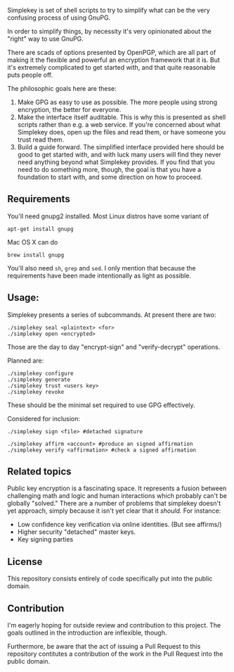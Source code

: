 Simplekey is set of shell scripts to try to simplify what can be the very
confusing process of using GnuPG.

In order to simplify things, by necessity it's very opinionated about the
"right" way to use GnuPG.

There are scads of options presented by OpenPGP, which are all part of making
it the flexible and powerful an encryption framework that it is. But it's
extremely complicated to get started with, and that quite reasonable puts
people off.

The philosophic goals here are these:

1. Make GPG as easy to use as possible. The more people using strong
   encryption, the better for everyone.
2. Make the interface itself auditable. This is why this is presented as shell
   scripts rather than e.g. a web service. If you're concerned about what
   Simplekey does, open up the files and read them, or have someone you trust
   read them.
3. Build a guide forward. The simplified interface provided here should be good
   to get started with, and with luck many users will find they never need
   anything beyond what Simplekey provides. If you find that you need to do
   something more, though, the goal is that you have a foundation to start
   with, and some direction on how to proceed.

## Requirements

You'll need gnupg2 installed. Most Linux distros have some variant of

`apt-get install gnupg`

Mac OS X can do

`brew install gnupg`

You'll also need `sh`, `grep` and `sed`. I only mention that because
the requirements have been made intentionally as light as possible.

## Usage:

Simplekey presents a series of subcommands. At present there are two:

```
./simplekey seal <plaintext> <for>
./simplekey open <encrypted>
```

Those are the day to day "encrypt-sign" and "verify-decrypt" operations.

Planned are:

```
./simplekey configure
./simplekey generate
./simplekey trust <users key>
./simplekey revoke
```

These should be the minimal set required to use GPG effectively.

Considered for inclusion:

```
./simplekey sign <file> #detached signature

./simplekey affirm <account> #produce an signed affirmation
./simplekey verify <affirmation> #check a signed affirmation
```

## Related topics

Public key encryption is a fascinating space. It represents a fusion between
challenging math and logic and human interactions which probably can't be
globally "solved." There are a number of problems that simplekey doesn't yet
approach, simply because it isn't yet clear that it *should.* For instance:

* Low confidence key verification via online identities. (But see affirms/)
* Higher security "detached" master keys.
* Key signing parties

## License

This repository consists entirely of code specifically put into the public domain.

## Contribution

I'm eagerly hoping for outside review and contribution to this project. The
goals outlined in the introduction are inflexible, though.

Furthermore, be aware that the act of issuing a Pull Request to this repository
contitutes a contribution of the work in the Pull Request into the public
domain.
